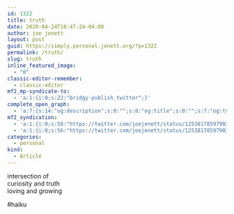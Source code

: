 ```yaml
---
id: 1322
title: truth
date: 2020-04-24T18:47:24-04:00
author: joe jenett
layout: post
guid: https://simply.personal.jenett.org/?p=1322
permalink: /truth/
slug: truth
inline_featured_image:
  - "0"
classic-editor-remember:
  - classic-editor
mf2_mp-syndicate-to:
  - 'a:1:{i:0;s:22:"bridgy-publish_twitter";}'
complete_open_graph:
  - 'a:7:{s:14:"og:description";s:0:"";s:8:"og:title";s:0:"";s:7:"og:type";s:0:"";s:12:"twitter:card";s:7:"summary";s:15:"twitter:creator";s:0:"";s:19:"twitter:description";s:0:"";s:8:"og:image";s:0:"";}'
mf2_syndication:
  - 'a:1:{i:0;s:56:"https://twitter.com/joejenett/status/1253817859790311432";}'
  - 'a:1:{i:0;s:56:"https://twitter.com/joejenett/status/1253817859790311432";}'
categories:
  - personal
kind:
  - Article
---
```

intersection of  
curiosity and truth  
loving and growing

#haiku